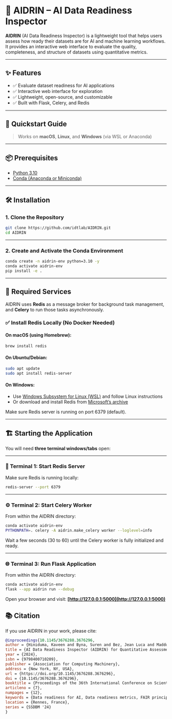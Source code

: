 # 🧠 AIDRIN – AI Data Readiness Inspector

**AIDRIN** (AI Data Readiness Inspector) is a lightweight tool that helps users assess how ready their datasets are for AI and machine learning workflows. It provides an interactive web interface to evaluate the quality, completeness, and structure of datasets using quantitative metrics.

---

## ✨ Features

- ✅ Evaluate dataset readiness for AI applications  
- ✅ Interactive web interface for exploration  
- ✅ Lightweight, open-source, and customizable  
- ✅ Built with Flask, Celery, and Redis  

---

## 🚀 Quickstart Guide

> Works on **macOS**, **Linux**, and **Windows** (via WSL or Anaconda)

---

## 📦 Prerequisites

- [Python 3.10](https://www.python.org/downloads/release/python-3100/)  
- [Conda (Anaconda or Miniconda)](https://docs.conda.io/en/latest/miniconda.html)   

---

## 🛠️ Installation

### 1. Clone the Repository

```bash
git clone https://github.com/idtlab/AIDRIN.git
cd AIDRIN
````

---

### 2. Create and Activate the Conda Environment

```bash
conda create -n aidrin-env python=3.10 -y
conda activate aidrin-env
pip install -e .
```

---

## 🧱 Required Services

AIDRIN uses **Redis** as a message broker for background task management, and **Celery** to run those tasks asynchronously.

### ✅ Install Redis Locally (No Docker Needed)

#### On macOS (using Homebrew):

```bash
brew install redis
```

#### On Ubuntu/Debian:

```bash
sudo apt update
sudo apt install redis-server
```

#### On Windows:

* Use [Windows Subsystem for Linux (WSL)](https://learn.microsoft.com/en-us/windows/wsl/install) and follow Linux instructions
* Or download and install Redis from [Microsoft’s archive](https://github.com/microsoftarchive/redis/releases)

Make sure Redis server is running on port 6379 (default).

---

## 🏗️ Starting the Application

You will need **three terminal windows/tabs** open:

---

### 🔁 Terminal 1: Start Redis Server

Make sure Redis is running locally:

```bash
redis-server --port 6379
```

---

### ⚙️ Terminal 2: Start Celery Worker

From within the AIDRIN directory:

```bash
conda activate aidrin-env
PYTHONPATH=. celery -A aidrin.make_celery worker --loglevel=info
```

Wait a few seconds (30 to 60) until the Celery worker is fully initialized and ready.

---

### 🌐 Terminal 3: Run Flask Application

From within the AIDRIN directory:

```bash
conda activate aidrin-env
flask --app aidrin run --debug
```

Open your browser and visit:
**[http://127.0.0.1:5000](http://127.0.0.1:5000)**


## 📚 Citation

If you use AIDRIN in your work, please cite:

```bibtex
@inproceedings{10.1145/3676288.3676296,
author = {Hiniduma, Kaveen and Byna, Suren and Bez, Jean Luca and Madduri, Ravi},
title = {AI Data Readiness Inspector (AIDRIN) for Quantitative Assessment of Data Readiness for AI},
year = {2024},
isbn = {9798400710209},
publisher = {Association for Computing Machinery},
address = {New York, NY, USA},
url = {https://doi.org/10.1145/3676288.3676296},
doi = {10.1145/3676288.3676296},
booktitle = {Proceedings of the 36th International Conference on Scientific and Statistical Database Management},
articleno = {7},
numpages = {12},
keywords = {Data readiness for AI, Data readiness metrics, FAIR principles, data quality assessment},
location = {Rennes, France},
series = {SSDBM '24}
}
```
